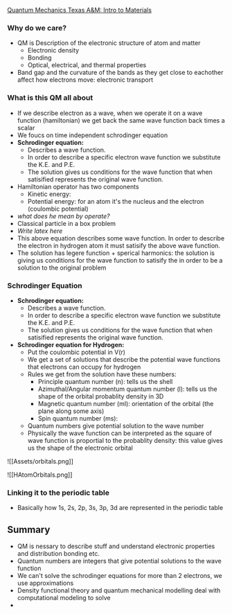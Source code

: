 [Quantum Mechanics Texas A&M: Intro to Materials](https://youtu.be/qSGaHpvONgA)

### Why do we care?
- QM is Description of the electronic structure of atom and matter
	- Electronic density
	- Bonding 
	- Optical, electrical, and thermal properties
- Band gap and the curvature of the bands as they get close to eachother affect how electrons move: electronic transport

### What is this QM all about
- If we describe electron as a wave, when we operate it on a wave function (hamiltonian) we get back the same wave function back times a scalar
- We foucs on time independent schrodinger equation
- **Schrodinger equation:** 
	- Describes a wave function. 
	- In order to describe a specific electron wave function we substitute the K.E. and P.E.
	- The solution gives us conditions for the wave function that when satisified represents the original wave function. 
- Hamiltonian operator has two components
	- Kinetic energy: 
	- Potential energy: for an atom it's the nucleus and the electron (coulombic potential)
- _what does he mean by operate?_
- Classical particle in a box problem
- _Write latex here_
- This above equation describes some wave function. In order to describe the electron in hydrogen atom it must satisify the above wave function.
- The solution has legere function + sperical harmonics: the solution is giving us conditions for the wave function to satisify the in order to be a solution to the original problem

### Schrodinger Equation
- **Schrodinger equation:** 
	- Describes a wave function. 
	- In order to describe a specific electron wave function we substitute the K.E. and P.E.
	- The solution gives us conditions for the wave function that when satisified represents the original wave function. 
- **Schrodinger equation for Hydrogen:** 
	- Put the coulombic potential in V(r)
	- We get a set of solutions that describe the potential wave functions that electrons can occupy for hydrogen
	- Rules we get from the solution have these numbers:
		- Principle quantum number (n): tells us the shell
		- Azimuthal/Angular momentum quantum number (l): tells us the shape of the orbital probablity density in 3D 
		- Magnetic quantum number (ml): orientation of the orbital (the plane along some axis)
		- Spin quantum number (ms): 
	- Quantum numbers give potential solution to the wave number
	- Physically the wave function can be interpreted as the square of wave function is proportial to the probablity density: this value gives us the shape of the electronic orbital



![[Assets/orbitals.png]]

![[HAtomOrbitals.png]]

### Linking it to the periodic table
- Basically how 1s, 2s, 2p, 3s, 3p, 3d are represented in the periodic table

## Summary
- QM is nessary to describe stuff and understand electronic properties and distribution bonding etc. 
- Quantum numbers are integers that give potential solutions to the wave function
- We can't solve the schrodinger equations for more than 2 electrons, we use approximations
- Density functional theory and quantum mechanical modelling deal with computational modeling to solve
- 
